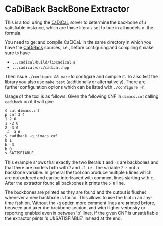 # CaDiBack BackBone Extractor

This is a tool using the [CaDiCaL](https://github.com/arminbiere/cadical)
solver to determine the backbone of a satisfiable instance, which are those
literals set to true in all models of the formula.

You need to get and compile CaDiCaL in the same directory in which you have
the [CaDiBack](https://github.com/arminbiere/cadiback) sources, i.e.,
before configuring and compiling it make sure to have

- `../cadical/build/libcadical.a`
- `../cadical/src/cadical.hpp`

Then issue `./configure && make` to configure and compile it.  To also test
the library you also use `make test` (additionally or alternatively).  There
are further configuration options which can be listed with `./configure -h`.

Usage of the tool is as follows.  Given the following CNF in `dimacs.cnf`
calling `cadiback` on it it will give:

```
$ cat dimacs.cnf
p cnf 3 4
1 2 0
1 -2 0
2 -3 0
-2 -3 0
$ cadiback -q dimacs.cnf
b 1
b -3
b 0
s SATISFIABLE
```

This example shows that exactly the two literals `1` and `-3` are backbones
and that there are models both with `2` and `-2`, i.e., the variable `2` is
not a backbone variable.  In general the tool can produce multiple `b` lines
which are not ordered and can be interleaved with comment lines starting
with `c`.  After the extractor found all backbones it prints the `b 0` line.

The backbones are printed as they are found and the output is flushed
whenever a new backbone is found.  This allows to use the tool in an
any-time fashion.  Without the `-q` option more comment lines are printed
before, between and after the backbone section, and with higher verbosity or
reporting enabled even in between 'b' lines.  If the given CNF is
unsatisfiable the extractor prints 's UNSATISFIABLE' instead at the end.
